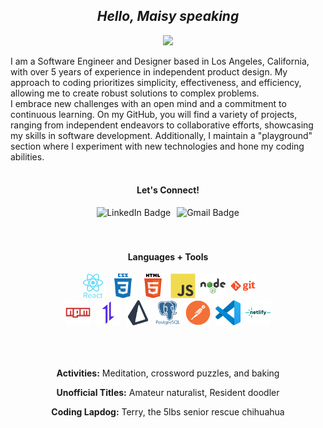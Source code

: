 <div id="header" align="center">

  ## *Hello, Maisy speaking* 

  <img src="https://i.giphy.com/media/v1.Y2lkPTc5MGI3NjExazE5OW15c3FkeG0wY2E2amhxdHk3cWc5YTl5Ym8xb3Z2cXBxand5biZlcD12MV9pbnRlcm5hbF9naWZfYnlfaWQmY3Q9cw/kje0rsDyVEMEzQLPol/giphy.gif" width="100"/><br />
</div>

<div id="blurb" align="left">
  I am a Software Engineer and Designer based in Los Angeles, California, with over 5 years of experience in independent product design. My approach to coding prioritizes simplicity, effectiveness, and efficiency, allowing me to create robust solutions to complex problems.
<br />
  I embrace new challenges with an open mind and a commitment to continuous learning. On my GitHub, you will find a variety of projects, ranging from independent endeavors to collaborative efforts, showcasing my skills in software development. Additionally, I maintain a "playground" section where I experiment with new technologies and hone my coding abilities.
  
</div><br />

<div id="connect" align="center">  

  #### Let's Connect! 
  
   <div id="badges" style="display: inline-flex; gap: 10px;">
      <a href="https://www.linkedin.com/in/maisy-capps" style="text-decoration: none; border: none">
        <img src="https://img.shields.io/badge/LinkedIn-blue?logo=linkedin&logoColor=white" title="LinkedIn Badge" **alt="LinkedIn Badge"/></a>
     <a href="mailto:maisycapps@gmail.com" style="text-decoration: none; border: none">
       <img src="https://img.shields.io/badge/Gmail-white?logo=gmail&logoColor=red" title="Gmail Badge" **alt="Gmail Badge"/></a>
   </div> 
 
</div>


<div id="languages" align="center"><br /><br />
  
  #### Languages + Tools 

  <div id="icons">
    <img src="https://github.com/devicons/devicon/blob/master/icons/react/react-original-wordmark.svg" title="React" alt="React" width="40" height="40"/>&nbsp;
    <img src="https://github.com/devicons/devicon/blob/master/icons/css3/css3-plain-wordmark.svg"  title="CSS3" alt="CSS" width="40" height="40"/>&nbsp;
    <img src="https://github.com/devicons/devicon/blob/master/icons/html5/html5-original-wordmark.svg" title="HTML5" alt="HTML" width="40" height="40"/>&nbsp;
    <img src="https://github.com/devicons/devicon/blob/master/icons/javascript/javascript-original.svg" title="JavaScript" alt="JavaScript" width="40" height="40"/>&nbsp;
    <img src="https://github.com/devicons/devicon/blob/master/icons/nodejs/nodejs-original-wordmark.svg" title="NodeJS" alt="NodeJS" width="40" height="40"/>&nbsp;
    <img src="https://github.com/devicons/devicon/blob/master/icons/git/git-plain-wordmark.svg" title="Git" **alt="Git" width="40" height="40"/><br/>
    <img src="https://github.com/devicons/devicon/blob/master/icons/npm/npm-original-wordmark.svg" title="Npm" **alt="Npm" width="40" height="40"/>&nbsp;
    <img src="https://github.com/devicons/devicon/blob/master/icons/axios/axios-plain.svg" title="Axios" **alt="Axios" width="40" height="40"/>&nbsp;
    <img src="https://github.com/devicons/devicon/blob/master/icons/prisma/prisma-original.svg" title="Prisma" **alt="Prisma" width="40" height="40"/>&nbsp;
    <img src="https://github.com/devicons/devicon/blob/master/icons/postgresql/postgresql-plain-wordmark.svg" title="Postgresql" **alt="Postgresql" width="40" height="40"/>&nbsp;
    <img src="https://github.com/devicons/devicon/blob/master/icons/postman/postman-original.svg" title="Postman" **alt="Postman" width="40" height="40"/>&nbsp;
    <img src="https://github.com/devicons/devicon/blob/master/icons/vscode/vscode-original.svg" title="Vscode" **alt="Vscode" width="40" height="40"/>&nbsp;
    <img src="https://github.com/devicons/devicon/blob/master/icons/netlify/netlify-original-wordmark.svg" title="Netlify" **alt="Netlify" width="40" height="40"/>
  </div>  
</div><br /><br /><br />

<div id="extras" align="center"> 
  
  **Activities:**    Meditation, crossword puzzles, and baking

  **Unofficial Titles:**    Amateur naturalist, Resident doodler

  **Coding Lapdog:**   Terry, the 5lbs senior rescue chihuahua

</div>

